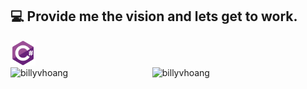 <h2>💻 Provide me the vision and lets get to work.</h2>

 <img src="https://raw.githubusercontent.com/devicons/devicon/master/icons/csharp/csharp-original.svg" alt="csharp" width="40" height="40"/>
<div>
   <img width="50%"  src="https://github-readme-streak-stats.herokuapp.com/?user=billyvhoang&" alt="billyvhoang" />
  <img width="45%" align="left" src="https://github-readme-stats.vercel.app/api/top-langs?username=billyvhoang&show_icons=true&locale=en&layout=compact" alt="billyvhoang" />
</div>

